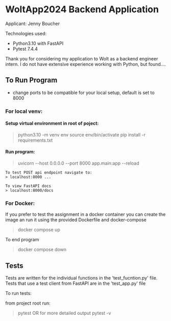 # WoltApp2024 Backend Application 

Applicant: Jenny Boucher

Technologies used: 
- Python3.10 with FastAPI
- Pytest 7.4.4

Thank you for considering my application to Wolt as a backend engineer intern. I do not have extensive experience working with Python, but found....

## To Run Program

- change ports to be compatible for your local setup, default is set to 8000

### For local venv:

#### Setup virtual environment in root of poject:

> python3.10 -m venv env
> source env/bin/activate
> pip install -r requirements.txt

#### Run program:

> uvicorn --host 0.0.0.0 --port 8000 app.main:app --reload

	To test POST api endpoint navigate to:
	> localhost:8000 ...
	
	To view FastAPI docs
	> localhost:8000/docs

### For Docker:

If you prefer to test the assignment in a docker container you can create the image an run it using the provided Dockerfile and docker-compose

> docker compose up

To end program

> docker compose down

## Tests

Tests are written for the individual functions in the 'test_fucntion.py' file. Tests that use a test client from FastAPI are in the 'test_app.py' file

To run tests:

from project root run:
> pytest
 OR for more detailed output
> pytest -v 